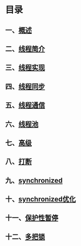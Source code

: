 # 目录

## 一、[概述](./1.md)

## 二、[线程简介](./2.md)

## 三、[线程实现](./3.md)

## 四、[线程同步](./4.md)

## 五、[线程通信](./5.md)

## 六、[线程池](./6.md)

## 七、[高级](./7.md)

## 八、[打断](./8.md)

## 九、[synchronized](./9.md)

## 十、[synchronized优化](./10.md)

## 十一、[保护性暂停](./11.md)

## 十二、[多把锁](./12.md)
